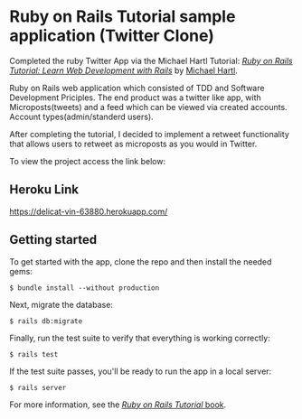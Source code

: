 # Ruby on Rails Tutorial sample application (Twitter Clone)

Completed the ruby Twitter App via the Michael Hartl Tutorial:
[*Ruby on Rails Tutorial:
Learn Web Development with Rails*](https://www.railstutorial.org/)
by [Michael Hartl](http://www.michaelhartl.com/).

Ruby on Rails web application which consisted of TDD and Software Development Priciples. The end product was a twitter like app, with Microposts(tweets) and a feed which can be viewed via created accounts. Account types(admin/standerd users).

After completing the tutorial, I decided to implement a retweet functionality that allows users to retweet as microposts as you would in Twitter. 

To view the project access the link below:

## Heroku Link
https://delicat-vin-63880.herokuapp.com/

## Getting started

To get started with the app, clone the repo and then install the needed gems:

```
$ bundle install --without production
```

Next, migrate the database:

```
$ rails db:migrate
```

Finally, run the test suite to verify that everything is working correctly:

```
$ rails test
```

If the test suite passes, you'll be ready to run the app in a local server:

```
$ rails server
```

For more information, see the
[*Ruby on Rails Tutorial* book](https://www.railstutorial.org/book).
